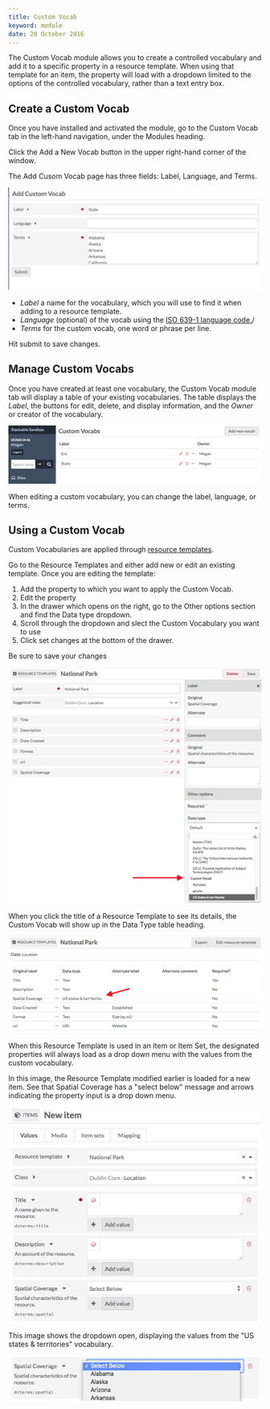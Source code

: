 ```yaml
---
title: Custom Vocab
keyword: module
date: 20 October 2016
---
```


The Custom Vocab module allows you to create a controlled vocabulary and add it to a specific property in a resource template. When using that template for an item, the property will load with a dropdown limited to the options of the controlled vocabulary, rather than a text entry box.

Create a Custom Vocab
--------------------
Once you have installed and activated the module, go to the Custom Vocab tab in the left-hand navigation, under the Modules heading. 

Click the Add a New Vocab button in the upper right-hand corner of the window. 

The Add Cusom Vocab page has three fields: Label, Language, and Terms. 

![Add Custom Vocab with data entered in the label and terms fields](../modules/modulesfiles/customVocab_add.png)

- *Label* a name for the vocabulary, which you will use to find it when adding to a resource template.
- *Language* (optional) of the vocab using the [ISO 639-1 language code.](http://www.iso.org/iso/language_codes)/
- *Terms* for the custom vocab, one word or phrase per line.

Hit submit to save changes.

Manage Custom Vocabs
------------------------
Once you have created at least one vocabulary, the Custom Vocab module tab will display a table of your existing vocabularies. The table displays the *Label*, the buttons for edit, delete, and display information, and the *Owner* or creator of the vocabulary. 

![Custom Vocab tab with two existing vocabularies](../modules/modulesfiles/customVocab_manage.png)

When editing a custom vocabulary, you can change the label, language, or terms.

Using a Custom Vocab
-------------------------------------
Custom Vocabularies are applied through [resource templates](../content/resource-template.md). 

Go to the Resource Templates and either add new or edit an existing template. Once you are editing the template:

1. Add the property to which you want to apply the Custom Vocab.
2. Edit the property
3. In the drawer which opens on the right, go to the Other options section and find the Data type dropdown.
2. Scroll through the dropdown and slect the Custom Vocabulary you want to use
3. Click set changes at the bottom of the drawer.

Be sure to save your changes

![Resource Template data being edited with dropdown open to show available vocabularies](../modules/modulesfiles/customVocab_select.png)

When you click the title of a Resource Template to see its details, the Custom Vocab will show up in the Data Type table heading.

![Resource Template "National Park" with the custom vocabulary State applied to Spatial Coverage](../modules/modulesfiles/customVocab_resource.png)

When this Resource Template is used in an Item or Item Set, the designated properties will always load as a drop down menu with the values from the custom vocabulary.

In this image, the Resource Template modified earlier is loaded for a new item. See that Spatial Coverage has a "select below" message and arrows indicating the property input is a drop down menu.

![as described](../modules/modulesfiles/customVocab_item1.png)

This image shows the dropdown open, displaying the values from the "US states & territories"  vocabulary.

![as described](../modules/modulesfiles/customVocab_item2.png)